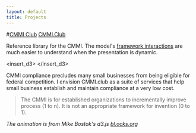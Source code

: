 ```yaml
---
layout: default
title: Projects
---
```


#[CMMI Club](http://www.cmmi.club/process_areas) 
[CMMI.Club](http://www.cmmi.club/process_areas)

 Reference library for the CMMI. The model's [framework interactions](http://www.cmmi.club/process_areas) are much easier to understand when the presentation is dynamic.

<insert_d3>
</insert_d3>

CMMI compliance precludes many small businesses from being eligible for federal competition. I envision CMMI.club as a suite of services that help small business establish and maintain compliance at a very low cost.  

>The CMMI is for established organizations to incrementally improve process (1 to n). It is not an appropriate framework for invention (0 to 1). 

*The animation is from Mike Bostok's d3.js [bl.ocks.org](www.bl.ocks.org)*


<style>

insert_d3 {
  font-family: "Helvetica Neue", Helvetica, Arial, sans-serif;
  width: 400px;
  height: 320px;
  position: relative;
}

form {
  position: absolute;
  top: 1em;
  left: 1em;
}

path {
  fill-rule: evenodd;
  stroke: #333;
  stroke-width: 2px;
}

.sun path {
  fill: #6baed6;
}

.planet path {
  fill: #9ecae1;
}

.annulus path {
  fill: #c6dbef;
}

</style>

<script src="d3/d3.v3.js"></script>
<script>

var width = 400,
    height = 380,
    radius = 80,
    x = Math.sin(2 * Math.PI / 3),
    y = Math.cos(2 * Math.PI / 3);

var offset = 0,
    speed = 2,
    start = Date.now();

var svg = d3.select("insert_d3").append("svg")
    .attr("width", width)
    .attr("height", height)
  .append("g")
    .attr("transform", "translate(" + width / 2 + "," + height / 2 + ")scale(.55)")
  .append("g");

var frame = svg.append("g")
    .datum({radius: Infinity});

frame.append("g")
    .attr("class", "annulus")
    //.datum({teeth: 80, radius: -radius * 5, annulus: true})
  .append("path")
    .attr("d", gear);

frame.append("g")
    .attr("class", "sun")
    .datum({teeth: 32, radius: radius * 2})
  .append("path")
    .attr("d", gear);

frame.append("g")
    .attr("class", "planet")
    .attr("transform", "translate(0,-" + radius * 3 + ")")
    .datum({teeth: 16, radius: -radius * 1})
  .append("path")
    .attr("d", gear);

frame.append("g")
    .attr("class", "planet")
    .attr("transform", "translate(" + -radius * 3 * x + "," + -radius * 3 * y + ")")
    .datum({teeth: 16, radius: -radius * 1})
  .append("path")
    .attr("d", gear);

frame.append("g")
    .attr("class", "planet")
    .attr("transform", "translate(" + radius * 3 * x + "," + -radius * 3 * y + ")")
    .datum({teeth: 16, radius: -radius * 1})
  .append("path")
    .attr("d", gear);

frame.append("g")
    .append("text")
    .text("Process")
    .attr("x", "-85")
    .attr("y", "-40")
    .attr("font-size", "50px");

frame.append("g")
    .append("text")
    .text("Procedures")
    .attr("x", "-50")
    .attr("y", "-270")
    .attr("font-size", "20px");

frame.append("g")
    .append("text")
    .text("People")
    .attr("x", "-240")
    .attr("y", "165")
    .attr("font-size", "20px");

frame.append("g")
    .append("text")
    .text("Tools")
    .attr("x", "185")
    .attr("y", "165")
    .attr("font-size", "20px");


d3.selectAll("input[name=reference]")
    .data([radius * 5, Infinity, -radius])
    .on("change", function(radius1) {
      var radius0 = frame.datum().radius, angle = (Date.now() - start) * speed;
      frame.datum({radius: radius1});
      svg.attr("transform", "rotate(" + (offset += angle / radius0 - angle / radius1) + ")");
    });

d3.selectAll("input[name=speed]")
    .on("change", function() { speed = +this.value; });

function gear(d) {
  var n = d.teeth,
      r2 = Math.abs(d.radius),
      r0 = r2 - 8,
      r1 = r2 + 8,
      r3 = d.annulus ? (r3 = r0, r0 = r1, r1 = r3, r2 + 20) : 20,
      da = Math.PI / n,
      a0 = -Math.PI / 2 + (d.annulus ? Math.PI / n : 0),
      i = -1,
      path = ["M", r0 * Math.cos(a0), ",", r0 * Math.sin(a0)];
  while (++i < n) path.push(
      "A", r0, ",", r0, " 0 0,1 ", r0 * Math.cos(a0 += da), ",", r0 * Math.sin(a0),
      "L", r2 * Math.cos(a0), ",", r2 * Math.sin(a0),
      "L", r1 * Math.cos(a0 += da / 3), ",", r1 * Math.sin(a0),
      "A", r1, ",", r1, " 0 0,1 ", r1 * Math.cos(a0 += da / 3), ",", r1 * Math.sin(a0),
      "L", r2 * Math.cos(a0 += da / 3), ",", r2 * Math.sin(a0),
      "L", r0 * Math.cos(a0), ",", r0 * Math.sin(a0));
  path.push("M0,", -r3, "A", r3, ",", r3, " 0 0,0 0,", r3, "A", r3, ",", r3, " 0 0,0 0,", -r3, "Z");
  return path.join("");
}

d3.timer(function() {
  var angle = (Date.now() - start) * speed,
      transform = function(d) { return "rotate(" + angle / d.radius + ")"; };
  frame.selectAll("path").attr("transform", transform);
  frame.attr("transform", transform); // frame of reference
});

</script>
